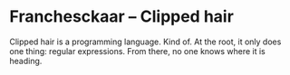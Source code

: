 # Franchesckaar – Clipped hair

Clipped hair is a programming language. Kind of. At the root, it only does one 
thing: regular expressions. From there, no one knows where it is heading.
